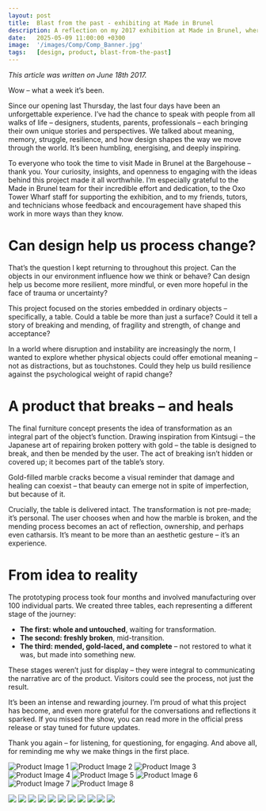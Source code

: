 ```yaml
---
layout: post
title:  Blast from the past - exhibiting at Made in Brunel
description: A reflection on my 2017 exhibition at Made in Brunel, where I explored how everyday objects can express stories of change, resilience, and healing.
date:   2025-05-09 11:00:00 +0300
image:  '/images/Comp/Comp_Banner.jpg'
tags:   [design, product, blast-from-the-past]
---
```


*This article was written on June 18th 2017.*

Wow – what a week it’s been.

Since our opening last Thursday, the last four days have been an unforgettable experience. I’ve had the chance to speak with people from all walks of life – designers, students, parents, professionals – each bringing their own unique stories and perspectives. We talked about meaning, memory, struggle, resilience, and how design shapes the way we move through the world. It’s been humbling, energising, and deeply inspiring.

To everyone who took the time to visit Made in Brunel at the Bargehouse – thank you. Your curiosity, insights, and openness to engaging with the ideas behind this project made it all worthwhile. I’m especially grateful to the Made in Brunel team for their incredible effort and dedication, to the Oxo Tower Wharf staff for supporting the exhibition, and to my friends, tutors, and technicians whose feedback and encouragement have shaped this work in more ways than they know.

# Can design help us process change?

That’s the question I kept returning to throughout this project. Can the objects in our environment influence how we think or behave? Can design help us become more resilient, more mindful, or even more hopeful in the face of trauma or uncertainty?

This project focused on the stories embedded in ordinary objects – specifically, a table. Could a table be more than just a surface? Could it tell a story of breaking and mending, of fragility and strength, of change and acceptance?

In a world where disruption and instability are increasingly the norm, I wanted to explore whether physical objects could offer emotional meaning – not as distractions, but as touchstones. Could they help us build resilience against the psychological weight of rapid change?

# A product that breaks – and heals

The final furniture concept presents the idea of transformation as an integral part of the object’s function. Drawing inspiration from Kintsugi – the Japanese art of repairing broken pottery with gold – the table is designed to break, and then be mended by the user. The act of breaking isn’t hidden or covered up; it becomes part of the table’s story.

Gold-filled marble cracks become a visual reminder that damage and healing can coexist – that beauty can emerge not in spite of imperfection, but because of it.

Crucially, the table is delivered intact. The transformation is not pre-made; it’s personal. The user chooses when and how the marble is broken, and the mending process becomes an act of reflection, ownership, and perhaps even catharsis. It’s meant to be more than an aesthetic gesture – it’s an experience.

# From idea to reality

The prototyping process took four months and involved manufacturing over 100 individual parts. We created three tables, each representing a different stage of the journey:

- **The first: whole and untouched**, waiting for transformation.
- **The second: freshly broken**, mid-transition.
- **The third: mended, gold-laced, and complete** – not restored to what it was, but made into something new.

These stages weren’t just for display – they were integral to communicating the narrative arc of the product. Visitors could see the process, not just the result.

It’s been an intense and rewarding journey. I’m proud of what this project has become, and even more grateful for the conversations and reflections it sparked. If you missed the show, you can read more in the official press release or stay tuned for future updates.

Thank you again – for listening, for questioning, for engaging. And above all, for reminding me why we make things in the first place.

![Product Image 1]({{site.baseurl}}/images/Comp/comp_1.jpg)
![Product Image 2]({{site.baseurl}}/images/Comp/comp_2.jpg)
![Product Image 3]({{site.baseurl}}/images/Comp/comp_3.jpg)
![Product Image 4]({{site.baseurl}}/images/Comp/comp_4.JPG)
![Product Image 5]({{site.baseurl}}/images/Comp/comp_5.jpg)
![Product Image 6]({{site.baseurl}}/images/Comp/comp_6.jpg)
![Product Image 7]({{site.baseurl}}/images/Comp/comp_7.jpg)
![Product Image 8]({{site.baseurl}}/images/Comp/comp_8.jpg)

<div class="gallery-box">
  <div class="gallery">
    <img src="/images/Comp/comp_9.jpg">
    <img src="/images/Comp/comp_9_1.jpg">
    <img src="/images/Comp/comp_9_2.jpg">
    <img src="/images/Comp/comp_10.jpg">
    <img src="/images/Comp/comp_11.jpg">
    <img src="/images/Comp/comp_12.jpg">
    <img src="/images/Comp/comp_13.jpg">
    <img src="/images/Comp/comp_14.jpg">
    <img src="/images/Comp/comp_15.jpg">
    <img src="/images/Comp/comp_16.jpg">
    <img src="/images/Comp/comp_17.jpg">
  </div>
</div>
